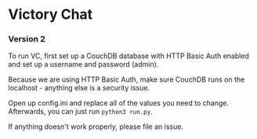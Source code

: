 
# Victory Chat
### Version 2


To run VC, first set up a CouchDB database with HTTP
Basic Auth enabled and set up a username and password (admin).

Because we are using HTTP Basic Auth, make sure CouchDB runs on
the localhost - anything else is a security issue.

Open up config.ini and replace all of the values
you need to change. Afterwards,
you can just run `python3 run.py`.

If anything doesn't work properly, please file an issue.
